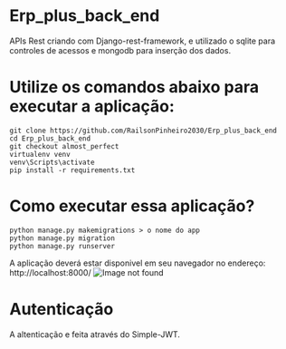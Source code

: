 # Erp_plus_back_end
 APIs Rest criando com Django-rest-framework, e utilizado o sqlite para controles de acessos e mongodb para inserção dos dados.


# Utilize os comandos abaixo para executar a aplicação:
```
git clone https://github.com/RailsonPinheiro2030/Erp_plus_back_end
cd Erp_plus_back_end
git checkout almost_perfect
virtualenv venv
venv\Scripts\activate
pip install -r requirements.txt
```

# Como executar essa aplicação?
```
python manage.py makemigrations > o nome do app
python manage.py migration
python manage.py runserver
```

A aplicação deverá estar disponivel em seu navegador no endereço: http://localhost:8000/
![Image not found](.imagens/swagger.png)


# Autenticação

A altenticação e feita através do Simple-JWT.




